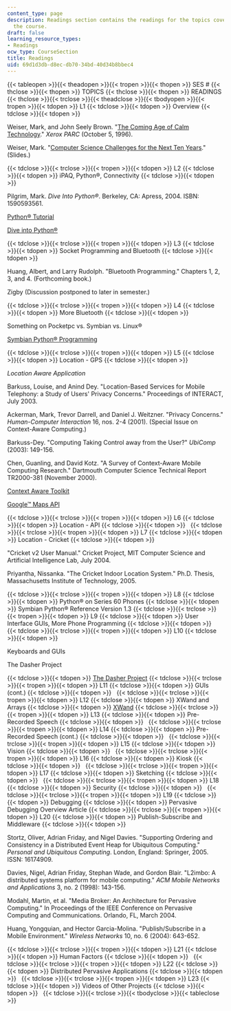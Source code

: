 ```yaml
---
content_type: page
description: Readings section contains the readings for the topics covered during
  the course.
draft: false
learning_resource_types:
- Readings
ocw_type: CourseSection
title: Readings
uid: 69d1d3db-d8ec-db70-34bd-40d34b8bbec4
---
```

{{< tableopen >}}{{< theadopen >}}{{< tropen >}}{{< thopen >}}
SES #
{{< thclose >}}{{< thopen >}}
TOPICS
{{< thclose >}}{{< thopen >}}
READINGS
{{< thclose >}}{{< trclose >}}{{< theadclose >}}{{< tbodyopen >}}{{< tropen >}}{{< tdopen >}}
L1
{{< tdclose >}}{{< tdopen >}}
Overview
{{< tdclose >}}{{< tdopen >}}

Weiser, Mark, and John Seely Brown. "[The Coming Age of Calm Technology](https://pdfs.semanticscholar.org/23a6/cdc72fa2a59d62ea94aa68cfe484982cf2b8.pdf)." *Xerox PARC* (October 5, 1996).

Weiser, Mark. "[Computer Science Challenges for the Next Ten Years](https://www.youtube.com/watch?v=7jwLWosmmjE)." (Slides.)

{{< tdclose >}}{{< trclose >}}{{< tropen >}}{{< tdopen >}}
L2
{{< tdclose >}}{{< tdopen >}}
iPAQ, Python®, Connectivity
{{< tdclose >}}{{< tdopen >}}

Pilgrim, Mark. *Dive Into Python®*. Berkeley, CA: Apress, 2004. ISBN: 1590593561.

[Python® Tutorial](http://docs.python.org/tutorial/)

[Dive into Python®](http://www.diveintopython.net/)

{{< tdclose >}}{{< trclose >}}{{< tropen >}}{{< tdopen >}}
L3
{{< tdclose >}}{{< tdopen >}}
Socket Programming and Bluetooth
{{< tdclose >}}{{< tdopen >}}

Huang, Albert, and Larry Rudolph. "Bluetooth Programming." Chapters 1, 2, 3, and 4. (Forthcoming book.)

Zigby (Discussion postponed to later in semester.)

{{< tdclose >}}{{< trclose >}}{{< tropen >}}{{< tdopen >}}
L4
{{< tdclose >}}{{< tdopen >}}
More Bluetooth
{{< tdclose >}}{{< tdopen >}}

Something on Pocketpc vs. Symbian vs. Linux®

[Symbian Python® Programming](http://company.nokia.com/en/news/press-releases/2005/01/31/nokia-launches-python-open-source-programming-language-for-series-60-based-mobile-devices)

{{< tdclose >}}{{< trclose >}}{{< tropen >}}{{< tdopen >}}
L5
{{< tdclose >}}{{< tdopen >}}
Location - GPS
{{< tdclose >}}{{< tdopen >}}

*Location Aware Application* 

Barkuss, Louise, and Anind Dey. "Location-Based Services for Mobile Telephony: a Study of Users' Privacy Concerns." Proceedings of INTERACT, July 2003.

Ackerman, Mark, Trevor Darrell, and Daniel J. Weitzner. "Privacy Concerns." *Human-Computer Interaction* 16, nos. 2-4 (2001). (Special Issue on Context-Aware Computing.)

Barkuss-Dey. "Computing Taking Control away from the User?" *UbiComp* (2003): 149-156.

Chen, Guanling, and David Kotz. "A Survey of Context-Aware Mobile Computing Research." Dartmouth Computer Science Technical Report TR2000-381 (November 2000).

[Context Aware Toolkit](http://www.cs.cmu.edu/%7Eanind/context.html)

[Google™ Maps API](https://developers.google.com/maps/documentation)

{{< tdclose >}}{{< trclose >}}{{< tropen >}}{{< tdopen >}}
L6
{{< tdclose >}}{{< tdopen >}}
Location - API
{{< tdclose >}}{{< tdopen >}}
 
{{< tdclose >}}{{< trclose >}}{{< tropen >}}{{< tdopen >}}
L7
{{< tdclose >}}{{< tdopen >}}
Location - Cricket
{{< tdclose >}}{{< tdopen >}}

"Cricket v2 User Manual." Cricket Project, MIT Computer Science and Artificial Intelligence Lab, July 2004.

Priyantha, Nissanka. "The Cricket Indoor Location System." Ph.D. Thesis, Massachusetts Institute of Technology, 2005.

{{< tdclose >}}{{< trclose >}}{{< tropen >}}{{< tdopen >}}
L8
{{< tdclose >}}{{< tdopen >}}
Python® on Series 60 Phones
{{< tdclose >}}{{< tdopen >}}
Symbian Python® Reference Version 1.3
{{< tdclose >}}{{< trclose >}}{{< tropen >}}{{< tdopen >}}
L9
{{< tdclose >}}{{< tdopen >}}
User Interface GUIs, More Phone Programming
{{< tdclose >}}{{< tdopen >}}
 
{{< tdclose >}}{{< trclose >}}{{< tropen >}}{{< tdopen >}}
L10
{{< tdclose >}}{{< tdopen >}}

Keyboards and GUIs

The Dasher Project

{{< tdclose >}}{{< tdopen >}}
[The Dasher Project](http://www.inference.phy.cam.ac.uk/dasher/)
{{< tdclose >}}{{< trclose >}}{{< tropen >}}{{< tdopen >}}
L11
{{< tdclose >}}{{< tdopen >}}
GUIs (cont.)
{{< tdclose >}}{{< tdopen >}}
 
{{< tdclose >}}{{< trclose >}}{{< tropen >}}{{< tdopen >}}
L12
{{< tdclose >}}{{< tdopen >}}
XWand and Arrays
{{< tdclose >}}{{< tdopen >}}
[XWand](http://research.microsoft.com/%7Eawilson/wand/default.htm)
{{< tdclose >}}{{< trclose >}}{{< tropen >}}{{< tdopen >}}
L13
{{< tdclose >}}{{< tdopen >}}
Pre-Recorded Speech
{{< tdclose >}}{{< tdopen >}}
 
{{< tdclose >}}{{< trclose >}}{{< tropen >}}{{< tdopen >}}
L14
{{< tdclose >}}{{< tdopen >}}
Pre-Recorded Speech (cont.)
{{< tdclose >}}{{< tdopen >}}
 
{{< tdclose >}}{{< trclose >}}{{< tropen >}}{{< tdopen >}}
L15
{{< tdclose >}}{{< tdopen >}}
Vision
{{< tdclose >}}{{< tdopen >}}
 
{{< tdclose >}}{{< trclose >}}{{< tropen >}}{{< tdopen >}}
L16
{{< tdclose >}}{{< tdopen >}}
Kiosk
{{< tdclose >}}{{< tdopen >}}
 
{{< tdclose >}}{{< trclose >}}{{< tropen >}}{{< tdopen >}}
L17
{{< tdclose >}}{{< tdopen >}}
Sketching
{{< tdclose >}}{{< tdopen >}}
 
{{< tdclose >}}{{< trclose >}}{{< tropen >}}{{< tdopen >}}
L18
{{< tdclose >}}{{< tdopen >}}
Security
{{< tdclose >}}{{< tdopen >}}
 
{{< tdclose >}}{{< trclose >}}{{< tropen >}}{{< tdopen >}}
L19
{{< tdclose >}}{{< tdopen >}}
Debugging
{{< tdclose >}}{{< tdopen >}}
Pervasive Debugging Overview Article
{{< tdclose >}}{{< trclose >}}{{< tropen >}}{{< tdopen >}}
L20
{{< tdclose >}}{{< tdopen >}}
Publish-Subscribe and Middleware
{{< tdclose >}}{{< tdopen >}}

Stortz, Oliver, Adrian Friday, and Nigel Davies. "Supporting Ordering and Consistency in a Distributed Event Heap for Ubiquitous Computing." *Personal and Ubiquitous Computing*. London, England: Springer, 2005. ISSN: 16174909.

Davies, Nigel, Adrian Friday, Stephan Wade, and Gordon Blair. "L2imbo: A distributed systems platform for mobile computing." *ACM Mobile Networks and Applications* 3, no. 2 (1998): 143-156.

Modahl, Martin, et al. "Media Broker: An Architecture for Pervasive Computing." In Proceedings of the IEEE Conference on Pervasive Computing and Communications. Orlando, FL, March 2004.

Huang, Yongquian, and Hector Garcia-Molina. "Publish/Subscribe in a Mobile Environment." *Wireless Networks* 10, no. 6 (2004): 643-652.

{{< tdclose >}}{{< trclose >}}{{< tropen >}}{{< tdopen >}}
L21
{{< tdclose >}}{{< tdopen >}}
Human Factors
{{< tdclose >}}{{< tdopen >}}
 
{{< tdclose >}}{{< trclose >}}{{< tropen >}}{{< tdopen >}}
L22
{{< tdclose >}}{{< tdopen >}}
Distributed Pervasive Applications
{{< tdclose >}}{{< tdopen >}}
 
{{< tdclose >}}{{< trclose >}}{{< tropen >}}{{< tdopen >}}
L23
{{< tdclose >}}{{< tdopen >}}
Videos of Other Projects
{{< tdclose >}}{{< tdopen >}}
 
{{< tdclose >}}{{< trclose >}}{{< tbodyclose >}}{{< tableclose >}}